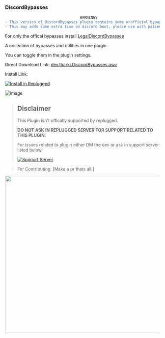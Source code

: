 ### DiscordBypasses
```diff
                                  WARNINGS
- This version of DiscordBypasses plugin contains some unofficial bypasses. 
- This may adds some extra time on discord boot, please use with patience.
```
For only the offical bypasses install [LegalDiscordBypasses](https://github.com/TharkiDev/LegalDiscordBypasses)

A collection of bypasses and utilities in one plugin.

You can toggle them in the plugin settings.

Direct Download Link: [dev.tharki.DiscordBypasses.asar](https://github.com/TharkiDev/DiscordBypasses/releases/latest/download/dev.tharki.DiscordBypasses.asar)

Install Link:


[![Install in Replugged](https://img.shields.io/badge/-Install%20in%20Replugged-blue?style=for-the-badge&logo=none)](https://replugged.dev/install?identifier=TharkiDev/DiscordBypasses&source=github)

![image](https://i.imgur.com/Tqcr5zs.png)

> ## Disclaimer
>
> This Plugin isn't offically supported by replugged.
>
>**DO NOT ASK IN REPLUGGED SERVER FOR SUPPORT RELATED TO THIS PLUGIN.**
>
> For issues related to plugin either DM the dev or ask in support server listed below.
>
>
> [![Support Server](https://discordapp.com/api/guilds/919649417005506600/widget.png?style=banner3)](https://discord.gg/SgKSKyh9gY)





> For Contributing: [Make a pr thats all.]


[<img src="https://sirio-network.com/flashcord/store/embed.png" width="512">](https://sirio-network.com/flashcord/store/discordbypasses)
